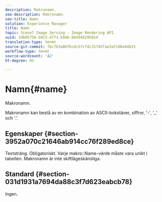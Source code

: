 ```yaml
---
description: Makronamn.
seo-description: Makronamn.
seo-title: Namn
solution: Experience Manager
title: Namn
topic: Scene7 Image Serving - Image Rendering API
uuid: 3db05758-b013-47f1-b94b-8b594429581d
translation-type: tm+mt
source-git-commit: 7bc7b3a86fbcdc57cfdc31745fae3afc06e44b15
workflow-type: tm+mt
source-wordcount: '42'
ht-degree: 0%

---
```



# Namn{#name}

Makronamn.

Makronamn kan bestå av en kombination av ASCII-bokstäver, siffror, &#39;-&#39;, &#39;_&#39; och &#39;.&#39;.

## Egenskaper {#section-3952a070c21646ab914cc76f289ed8ce}

Textsträng. Obligatoriskt. Varje makro::Name-värde måste vara unikt i tabellen. Makronamn är inte skiftlägeskänsliga.

## Standard {#section-031d1931a7694da88c3f7d623eabcb78}

Ingen.
